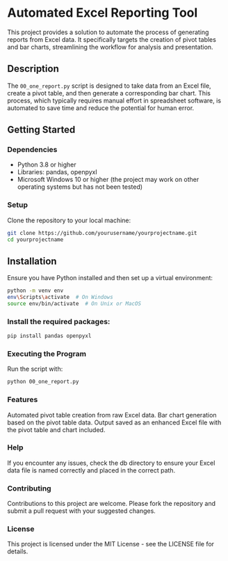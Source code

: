 # Automated Excel Reporting Tool

This project provides a solution to automate the process of generating reports from Excel data. It specifically targets the creation of pivot tables and bar charts, streamlining the workflow for analysis and presentation.

## Description

The `00_one_report.py` script is designed to take data from an Excel file, create a pivot table, and then generate a corresponding bar chart. This process, which typically requires manual effort in spreadsheet software, is automated to save time and reduce the potential for human error.

## Getting Started

### Dependencies

- Python 3.8 or higher
- Libraries: pandas, openpyxl
- Microsoft Windows 10 or higher (the project may work on other operating systems but has not been tested)

### Setup

Clone the repository to your local machine:

```bash
git clone https://github.com/yourusername/yourprojectname.git
cd yourprojectname
```

## Installation
Ensure you have Python installed and then set up a virtual environment:

```bash
python -m venv env
env\Scripts\activate  # On Windows
source env/bin/activate  # On Unix or MacOS
```

### Install the required packages:

```bash
pip install pandas openpyxl
```
### Executing the Program
Run the script with:

```bash
python 00_one_report.py
```

### Features
Automated pivot table creation from raw Excel data.
Bar chart generation based on the pivot table data.
Output saved as an enhanced Excel file with the pivot table and chart included.

### Help
If you encounter any issues, check the db directory to ensure your Excel data file is named correctly and placed in the correct path.

### Contributing
Contributions to this project are welcome. Please fork the repository and submit a pull request with your suggested changes.

### License
This project is licensed under the MIT License - see the LICENSE file for details.